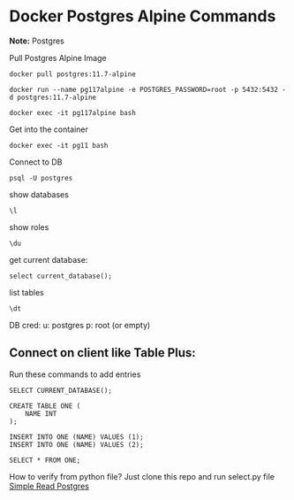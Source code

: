 # Docker Postgres Alpine Commands

**Note:** Postgres



Pull Postgres Alpine Image
```
docker pull postgres:11.7-alpine
```







```
docker run --name pg117alpine -e POSTGRES_PASSWORD=root -p 5432:5432 -d postgres:11.7-alpine
```







```
docker exec -it pg117alpine bash
```





Get into the container
```
docker exec -it pg11 bash
```


Connect to DB
```
psql -U postgres
```


show databases
```
\l
```





show roles
```
\du
```





get current database:
```
select current_database();
```





list tables
```
\dt
```


DB cred:
u: postgres
p: root (or empty)


## Connect on client like Table Plus:

Run these commands to add entries
```
SELECT CURRENT_DATABASE();

CREATE TABLE ONE (
    NAME INT 
);

INSERT INTO ONE (NAME) VALUES (1);
INSERT INTO ONE (NAME) VALUES (2);

SELECT * FROM ONE;
```




How to verify from python file?
Just clone this repo and run select.py file
[Simple Read Postgres](https://github.com/rajacsp/simple-read-postgres)

